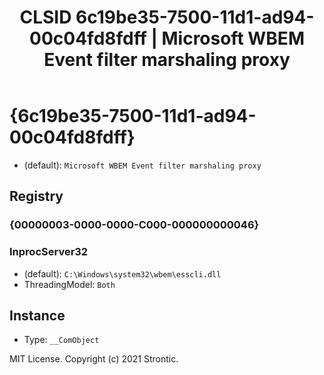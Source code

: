 ﻿---
title: "CLSID 6c19be35-7500-11d1-ad94-00c04fd8fdff | Microsoft WBEM Event filter marshaling proxy"
excerpt: What is COM-Object CLSID 6c19be35-7500-11d1-ad94-00c04fd8fdff?
---

# {6c19be35-7500-11d1-ad94-00c04fd8fdff}

* (default): `Microsoft WBEM Event filter marshaling proxy`

## Registry


### {00000003-0000-0000-C000-000000000046}


### InprocServer32

* (default): `C:\Windows\system32\wbem\esscli.dll`
* ThreadingModel: `Both`

## Instance

* Type: `__ComObject`

MIT License. Copyright (c) 2021 Strontic.


